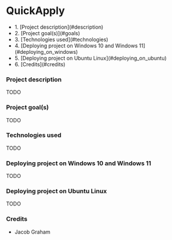 # QuickApply

<ul>
<li>1. [Project description](#description)</li>
<li>2. [Project goal(s)](#goals)</li>
<li>3. [Technologies used](#technologies)</li>
<li>4. [Deploying project on Windows 10 and Windows 11](#deploying_on_windows)</li>
<li>5. [Deploying project on Ubuntu Linux](#deploying_on_ubuntu)</li>
<li>6. [Credits](#credits)</li>
</ul>

### <a name="description" title="A description of QuickApply">Project description</a>
<p>TODO</p>

### <a name="goals" title="The goals I want to accomplish from creating QuickApply">Project goal(s)</a>
<p>TODO</p>

### <a name="technologies" title="The technologies used in the creation of QuickApply">Technologies used</a>
<p>TODO</p>

### <a name="deploying_on_windows" title="The steps which must be taken to deploy and run QuickApply on Windows 10 and 11">Deploying project on Windows 10 and Windows 11</a>
<p>TODO</p>

### <a name="deploying_on_ubuntu" title="The steps which must be taken to deploy and run QuickApply on Ubuntu Linux">Deploying project on Ubuntu Linux</a>
<p>TODO</p>

### <a name="credits" title="A list of people who have contributed to the creation of QuickApply">Credits</a>
<ul>
    <li>Jacob Graham</li>
</ul>
